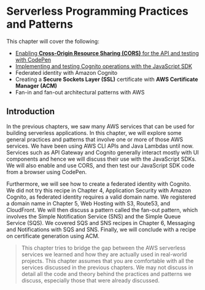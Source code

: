 # Serverless Programming Practices and Patterns
This chapter will cover the following:
* [Enabling **Cross-Origin Resource Sharing (CORS)** for the API and testing with CodePen](./enable-cors-for-the-api/README.md)
* [Implementing and testing Cognito operations with the JavaScript SDK](./cognito-operations-with-javascript-sdk/README.md)
* Federated identity with Amazon Cognito
* Creating a **Secure Sockets Layer (SSL)** certificate with **AWS Certificate Manager (ACM)**
* Fan-in and fan-out architectural patterns with AWS

## Introduction
In the previous chapters, we saw many AWS services that can be used for building serverless applications. In this chapter, we will explore some general practices and patterns that involve one or more of those AWS services. We have been using AWS CLI APIs and Java Lambdas until now. Services such as API Gateway and Cognito generally interact mostly with UI components and hence we will discuss their use with the JavaScript SDKs. We will also enable and use CORS, and then test our JavaScript SDK code from a browser using CodePen. 

Furthermore, we will see how to create a federated identity with Cognito. We did not try this recipe in Chapter 4, Application Security with Amazon Cognito, as federated identity requires a valid domain name. We registered a domain name in Chapter 5, Web Hosting with S3, Route53, and CloudFront. We will then discuss a pattern called the fan-out pattern, which involves the Simple Notification Service (SNS) and the Simple Queue Service (SQS). We covered SQS and SNS recipes in Chapter 6, Messaging and Notifications with SQS and SNS. Finally, we will conclude with a recipe on certificate generation using ACM. 

> This chapter tries to bridge the gap between the AWS serverless services we learned and how they are actually used in real-world projects. This chapter assumes that you are comfortable with all the services discussed in the previous chapters. We may not discuss in detail all the code and theory behind the practices and patterns we discuss, especially those that were already discussed.